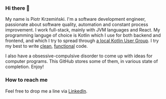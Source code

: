 ### Hi there 👋

My name is Piotr Krzemiński. I'm a software development engineer, passionate about software quality, automation and constant process improvement. I work full-stack, mainly with JVM languages and React. My programming languge of choice is Kotlin which I use for both backend and frontend, and which I try to spread through [a local Kotlin User Group](https://www.facebook.com/groups/tricity.kotlin.user.group). I try my best to write [clean](https://www.amazon.com/Clean-Code-Handbook-Software-Craftsmanship/dp/0132350882), [functional](https://en.wikipedia.org/wiki/Functional_programming) code.

I also have a obsessive-compulsive disorder to come up with ideas for computer programs. This GitHub stores some of them, in various state of completion. Enjoy!

### How to reach me

Feel free to drop me a line via [LinkedIn](https://www.linkedin.com/in/piotrkrzeminski/).
